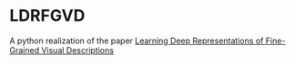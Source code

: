 # LDRFGVD
A python realization of the paper [Learning Deep Representations of Fine-Grained Visual Descriptions](https://arxiv.org/pdf/1605.05395.pdf)
